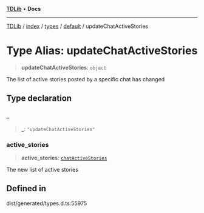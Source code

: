 [**TDLib**](../../../../../../README.md) • **Docs**

***

[TDLib](../../../../../../modules.md) / [index](../../../../../README.md) / [types](../../../README.md) / [default](../README.md) / updateChatActiveStories

# Type Alias: updateChatActiveStories

> **updateChatActiveStories**: `object`

The list of active stories posted by a specific chat has changed

## Type declaration

### \_

> **\_**: `"updateChatActiveStories"`

### active\_stories

> **active\_stories**: [`chatActiveStories`](chatActiveStories-1.md)

The new list of active stories

## Defined in

dist/generated/types.d.ts:55975
